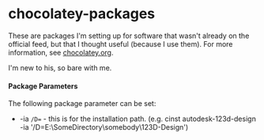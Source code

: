 # chocolatey-packages
These are packages I'm setting up for software that wasn't already on the official feed, but that I thought useful (because I use them). For more information, see [chocolatey.org](http://chocolatey.org).

I'm new to his, so bare with me.

#### Package Parameters
The following package parameter can be set:

 * -ia `/D=` - this is for the installation path. (e.g. cinst autodesk-123d-design -ia '/D=E:\SomeDirectory\somebody\123D-Design')
